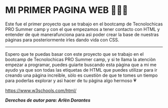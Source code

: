 # MI PRIMER PAGINA WEB 👩🏻‍💻

Este fue el primer proyecto que se trabajo en el bootcamp de Tecnolochicas PRO Summer camp y con el que empezamos a tener contacto con HTML y entender de què manerafunciona para asì poder crear la base de nuestras pàginas para posteriormente irles dando vida con CSS.


******

Espero que te puedas basar con este proyecto que se trabajo en el bootcamp de Tecnolochicas PRO Summer camp, y si te llama la atenciòn empezar a programar, puedes guiarte buscando esta pàgina que a mi me ayudo ya que son todas las etiquetas de HTML que puedes utilizar para ir creando una pàgina increìble, sòlo es cuestiòn de que te tomes un tiempo para poderlas explorar y asì hacer de tu pàgina algo hermoso 💗

https://www.w3schools.com/html/

***Derechos de autor para: Arlèn Dorantes***
